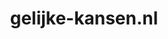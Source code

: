 ---
layout: post
title:  "gelijke-kansen.nl"
internal_url:  "/dutchgov/gelijke-kansen.nl.html"
subdomains_count: 5
all_subdomains_count: 12
urls_count: 4
ssl_rank: 100
http_rank: 70
url_link: /data/gelijke-kansen.nl/urls.txt
all_subdomains_link: /data/gelijke-kansen.nl/all_subdomains.txt
subdomains_link: /data/gelijke-kansen.nl/subdomains.txt
categories: dutchgov
---
